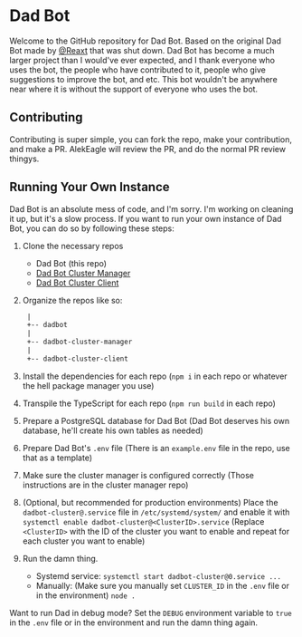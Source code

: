 # Dad Bot

Welcome to the GitHub repository for Dad Bot. Based on the original Dad Bot made by [@Reaxt](https://github.com/Reaxt) that was shut down. Dad Bot has become a much larger project than I would've ever expected, and I thank everyone who uses the bot, the people who have contributed to it, people who give suggestions to improve the bot, and etc. This bot wouldn't be anywhere near where it is without the support of everyone who uses the bot.

## Contributing

Contributing is super simple, you can fork the repo, make your contribution, and make a PR. AlekEagle will review the PR, and do the normal PR review thingys.

## Running Your Own Instance

Dad Bot is an absolute mess of code, and I'm sorry. I'm working on cleaning it up, but it's a slow process. If you want to run your own instance of Dad Bot, you can do so by following these steps:

1. Clone the necessary repos

   - Dad Bot (this repo)
   - [Dad Bot Cluster Manager](https://github.com/AlekEagle/dadbot-cluster-manager)
   - [Dad Bot Cluster Client](https://github.com/AlekEagle/dadbot-cluster-client)

2. Organize the repos like so:

   ```txt
    |
    +-- dadbot
    |
    +-- dadbot-cluster-manager
    |
    +-- dadbot-cluster-client
   ```

3. Install the dependencies for each repo (`npm i` in each repo or whatever the hell package manager you use)
4. Transpile the TypeScript for each repo (`npm run build` in each repo)
5. Prepare a PostgreSQL database for Dad Bot (Dad Bot deserves his own database, he'll create his own tables as needed)
6. Prepare Dad Bot's `.env` file (There is an `example.env` file in the repo, use that as a template)
7. Make sure the cluster manager is configured correctly (Those instructions are in the cluster manager repo)
8. (Optional, but recommended for production environments) Place the `dadbot-cluster@.service` file in `/etc/systemd/system/` and enable it with `systemctl enable dadbot-cluster@<ClusterID>.service` (Replace `<ClusterID>` with the ID of the cluster you want to enable and repeat for each cluster you want to enable)
9. Run the damn thing.
   - Systemd service: `systemctl start dadbot-cluster@0.service ...`
   - Manually: (Make sure you manually set `CLUSTER_ID` in the `.env` file or in the environment) `node .`

Want to run Dad in debug mode? Set the `DEBUG` environment variable to `true` in the `.env` file or in the environment and run the damn thing again.
